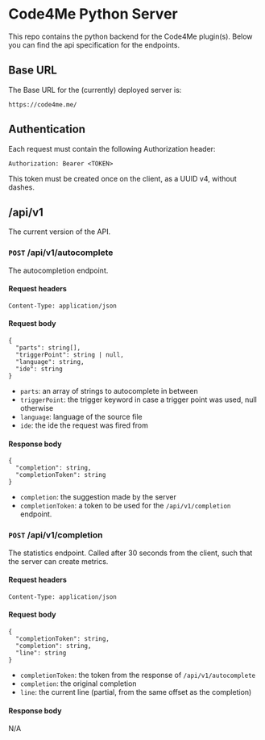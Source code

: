 # Code4Me Python Server
This repo contains the python backend for the Code4Me plugin(s).
Below you can find the api specification for the endpoints.

## Base URL
The Base URL for the (currently) deployed server is:
```
https://code4me.me/
```

## Authentication
Each request must contain the following Authorization header:
```
Authorization: Bearer <TOKEN>
```

This token must be created once on the client, as a UUID v4, without dashes.

## /api/v1
The current version of the API.

### `POST` /api/v1/autocomplete
The autocompletion endpoint.

#### Request headers
```
Content-Type: application/json
```

#### Request body
```
{
  "parts": string[],
  "triggerPoint": string | null,
  "language": string,
  "ide": string
}
```
- `parts`: an array of strings to autocomplete in between
- `triggerPoint`: the trigger keyword in case a trigger point was used, null otherwise
- `language`: language of the source file
- `ide`: the ide the request was fired from

#### Response body
```
{
  "completion": string,
  "completionToken": string
}
```
- `completion`: the suggestion made by the server
- `completionToken`: a token to be used for the `/api/v1/completion` endpoint.

### `POST` /api/v1/completion
The statistics endpoint.
Called after 30 seconds from the client, such that the server can create metrics.

#### Request headers
```
Content-Type: application/json
```

#### Request body
```
{
  "completionToken": string,
  "completion": string,
  "line": string
}
```
- `completionToken`: the token from the response of `/api/v1/autocomplete`
- `completion`: the original completion
- `line`: the current line (partial, from the same offset as the completion)

#### Response body
N/A
